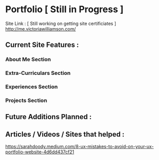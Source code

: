 # Portfolio [ Still in Progress ] 
Site Link : [ Still working on getting site certificiates ] http://me.victoriawilliamson.com/ 
## Current Site Features :

### About Me Section
### Extra-Curriculars Section
### Experiences Section
### Projects Section

## Future Additions Planned :

## Articles / Videos / Sites that helped :
https://sarahdoody.medium.com/8-ux-mistakes-to-avoid-on-your-ux-portfolio-website-4d6dd437cf21

